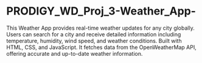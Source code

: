 # PRODIGY_WD_Proj_3-Weather_App-
This Weather App provides real-time weather updates for any city globally. Users can search for a city and receive detailed information including temperature, humidity, wind speed, and weather conditions. Built with HTML, CSS, and JavaScript. It fetches data from the OpenWeatherMap API, offering accurate and up-to-date weather information.
